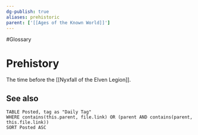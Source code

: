 ```yaml
---
dg-publish: true
aliases: prehistoric
parent: ['[[Ages of the Known World]]']
---
```

#Glossary
# Prehistory

The time before the [[Nyxfall of the Elven Legion]].

## See also
```dataview
TABLE Posted, tag as "Daily Tag"
WHERE contains(this.parent, file.link) OR (parent AND contains(parent, this.file.link))
SORT Posted ASC
```